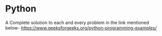 # Python
A Complete solution to each and every problem in the link mentioned below-
https://www.geeksforgeeks.org/python-programming-examples/
